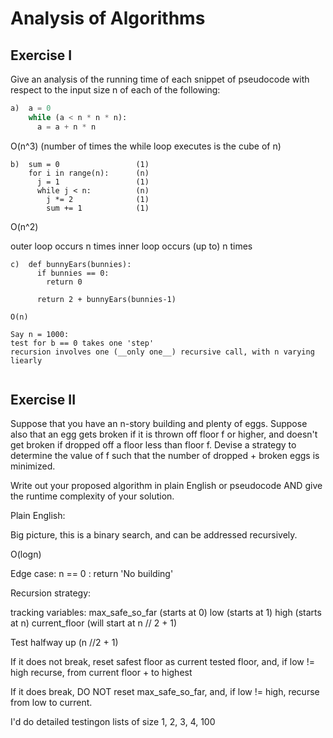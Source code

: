 # Analysis of Algorithms

## Exercise I

Give an analysis of the running time of each snippet of
pseudocode with respect to the input size n of each of the following:

```python
a)  a = 0                    
    while (a < n * n * n):   
      a = a + n * n
```

O(n^3) (number of times the while loop executes is the cube of n)


```
b)  sum = 0                 (1)
    for i in range(n):      (n)
      j = 1                 (1)
      while j < n:          (n)
        j *= 2              (1)
        sum += 1            (1)
```

O(n^2)

outer loop occurs n times
inner loop occurs (up to) n times


```
c)  def bunnyEars(bunnies):
      if bunnies == 0:
        return 0

      return 2 + bunnyEars(bunnies-1)

O(n)

Say n = 1000:
test for b == 0 takes one 'step'
recursion involves one (__only one__) recursive call, with n varying liearly
    
```

## Exercise II

Suppose that you have an n-story building and plenty of eggs. Suppose also that an egg gets broken if it is thrown off floor f or higher, and doesn't get broken if dropped off a floor less than floor f. Devise a strategy to determine the value of f such that the number of dropped + broken eggs is minimized.

Write out your proposed algorithm in plain English or pseudocode AND give the runtime complexity of your solution.

Plain English:

Big picture, this is a binary search, and can be addressed recursively.


O(logn)


Edge case: n == 0 : return 'No building'

Recursion strategy:

tracking variables:
max_safe_so_far (starts at 0)
low (starts at 1)
high (starts at n)
current_floor (will start at n // 2 + 1)

Test halfway up (n //2 + 1) 

If it does not break, reset safest floor as current tested floor, and, if low != high recurse, from current floor + to highest

If it does break, DO NOT reset max_safe_so_far, and, if low != high, recurse from low to current.

I'd do detailed testingon lists of size 1, 2, 3, 4, 100